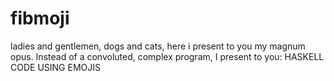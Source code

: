 # fibmoji
ladies and gentlemen, dogs and cats, here i present to you my magnum opus. Instead of a convoluted, complex program, I present to you: HASKELL CODE USING EMOJIS
